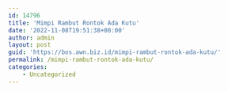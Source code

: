 ```yaml
---
id: 14796
title: 'Mimpi Rambut Rontok Ada Kutu'
date: '2022-11-08T19:51:38+00:00'
author: admin
layout: post
guid: 'https://bos.awn.biz.id/mimpi-rambut-rontok-ada-kutu/'
permalink: /mimpi-rambut-rontok-ada-kutu/
categories:
    - Uncategorized
---
```


